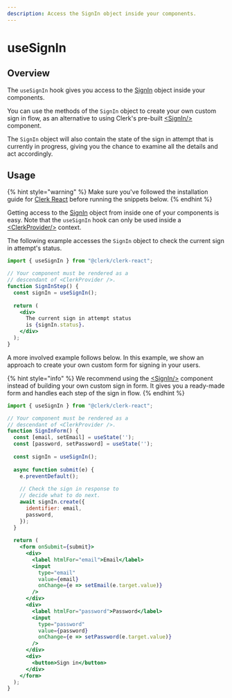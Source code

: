 ```yaml
---
description: Access the SignIn object inside your components.
---
```


# useSignIn

## Overview

The `useSignIn` hook gives you access to the [SignIn](../clerkjs/signin.md) object inside your components. 

You can use the methods of the `SignIn` object to create your own custom sign in flow, as an alternative to using Clerk's pre-built [&lt;SignIn/&gt;](../../components/sign-in.md) component.

The `SignIn` object will also contain the state of the sign in attempt that is currently in progress, giving you the chance to examine all the details and act accordingly.

## Usage

{% hint style="warning" %}
Make sure you've followed the installation guide for [Clerk React](installation.md) before running the snippets below.
{% endhint %}

Getting access to the [SignIn](../clerkjs/signin.md) object from inside one of your components is easy. Note that the `useSignIn` hook can only be used inside a [&lt;ClerkProvider/&gt;](clerkprovider.md) context.

The following example accesses the `SignIn` object to check the current sign in attempt's status.

```jsx
import { useSignIn } from "@clerk/clerk-react";

// Your component must be rendered as a 
// descendant of <ClerkProvider />.
function SignInStep() {
  const signIn = useSignIn();
  
  return (
    <div>
      The current sign in attempt status 
      is {signIn.status}.
    </div>
  );
}
```

A more involved example follows below. In this example, we show an approach to create your own custom form for signing in your users.

{% hint style="info" %}
We recommend using the [&lt;SignIn/&gt;](../../components/sign-in.md) component instead of building your own custom sign in form. It gives you a ready-made form and handles each step of the sign in flow.
{% endhint %}

```jsx
import { useSignIn } from "@clerk/clerk-react";

// Your component must be rendered as a 
// descendant of <ClerkProvider />.
function SignInForm() {
  const [email, setEmail] = useState('');
  const [password, setPassword] = useState('');
  
  const signIn = useSignIn();
  
  async function submit(e) {
    e.preventDefault();
    
    // Check the sign in response to 
    // decide what to do next.
    await signIn.create({
      identifier: email,
      password,
    });
  }
  
  return (
    <form onSubmit={submit}>
      <div>
        <label htmlFor="email">Email</label>
        <input 
          type="email" 
          value={email} 
          onChange={e => setEmail(e.target.value)} 
        />
      </div>
      <div>
        <label htmlFor="password">Password</label>
        <input
          type="password"
          value={password}
          onChange={e => setPassword(e.target.value)}
        />
      </div>
      <div>
        <button>Sign in</button>
      </div>
    </form>
  );
}
```

